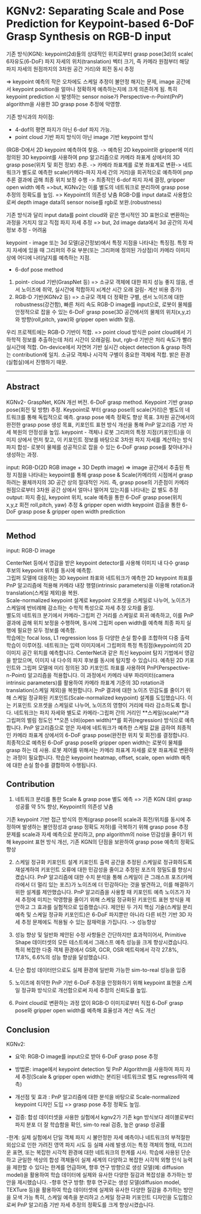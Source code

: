 # KGNv2: Separating Scale and Pose Prediction for Keypoint-based 6-DoF Grasp Synthesis on RGB-D input

기존 방식(KGN): keypoint(2d)들의 상대적인 위치로부터 grasp pose(3d)의 scale( 6자유도(6-DoF) 파지 자세의 위치(translation) 벡터 크기, 
즉 카메라 원점부터 해당 파지 자세의 원점까지의 3차원 공간 거리)와 회전 동시 추정

=> keypoint 예측의 작은 오차에도 스케일 추정이 불안정 해지는 문제, image 공간에서 keypoint position을 얼마나 정확하게 예측하는지에 크게 의존하게 됨. 특히 keypoint prediction 시 발생하는 sensor noise가 Perspective-n-Point(PnP) algorithm을 사용한 3D grasp pose 추정에 악영향.

기존 방식과의 차이점: 
- 4-dof의 평면 파지가 아닌 6-dof 파지 가능.
- point cloud 기반 파지 방식이 아닌 image 기반 keypoint 방식

(RGB-D에서 2D keypoint 예측하여 찾음. -> 예측된 2D keypoint와 gripper에 미리 정의된 3D keypoint를 사용하여 pnp 알고리즘으로 카메라 좌표계 상에서의 3D grasp pose(위치 및 회전 정보) 추론. -> 카메라 좌표계를 로봇 좌표계로 변환-> 네트워크가 별도로 예측한 scale(카메라-파지 자세 간의 거리)을 회귀적으로 예측하여 pnp 추론 결과에 곱해 최종 위치 보정 수행 -> 최종적인 6-dof 파지 자세 결정, gripper open width 예측
=>but, KGNv2는 이를 별도의 네트워크로 분리하여 grasp pose 추정의 정확도를 높임. => Keypoint의 의존성 낮춤
RGB-D를 input data로 사용함으로써 depth image data의 sensor noise를 rgb로 보완.(robustness)

기존 방식과 달리 input data를 point cloud와 같은 명시적인 3D 표현으로 변환하는 과정을 거치지 않고 직접 파지 자세 추정
=> but, 2d image data에서 3d 공간의 자세 정보 추정 - 어려움

keypoint - image 또는 3d 모델(공간정보)에서 특정 지점을 나타내는 특징점. 특정 파지 자세에 있을 때 그리퍼의 주요 부분(또는 그리퍼에 정의된 가상점)이 카메라 이미지 상에 어디에 나타날지를 예측하는 지점.

- 6-dof pose method
1. point- cloud 기반(GraspNet 등) => 소규모 객체에 대한 파지 성능 좋지 않음, 센서 노이즈에 취약, 실시간에 적합하지 x(계산 시간 오래 걸림- 계산 비용 증가)
2. RGB-D 기반(KGNv2 등) => 소규모 객체 더 정확한 구별, 센서 노이즈에 대한 robustness(강건함), 빠른 처리 속도
RGB-D image를 input으로, 로봇이 물체를 안정적으로 잡을 수 있는 6-DoF grasp pose(3D 공간에서의 물체의 위치(x,y,z)와 방향(roll,pitch, yaw)와 gripper open width 찾음.

우리 프로젝트에는 RGB-D 기반이 적합. => point cloud 방식은 point cloud에서 기하학적 정보를 추출하는데 처리 시간이 오래걸림. 
but, rgb-d 기반은 처리 속도가 빨라 실시간에 적합. On-device에서 자연어 기반 실시간 object detection & grasp 하려는 contribution에 일치.  소규모 객체나 시각적 구별이 중요한 객체에 적합. 밝은 환경(실험실)에서 진행하기 때문.

-----------------------------------------------------------------------------------------------------
## Abstract

KGNv2- GraspNet, KGN 개선 버전. 6-DoF grasp method. Keypoint 기반 grasp pose(회전 및 방향) 추정. Keypoint로 부터 grasp pose의 scale(거리)은 별도의 네트워크를 통해 독립적으로 예측.   grasp pose 예측 정확도 향상 목표.  3차원 공간에서의 완전한 grasp pose 생성 목표,  키포인트 표현 방식 개선을 통해 PnP 알고리즘 기반 자세 복원의 안정성을 높임.
keypoint - 객체나 로봇 그리퍼의 특정 지점(키포인트)을 이미지 상에서 먼저 찾고, 이 키포인트 정보를 바탕으로 3차원 파지 자세를 계산하는 방식
파지 합성- 로봇이 물체를 성공적으로 잡을 수 있는 6-DoF grasp pose를 찾아내거나 생성하는 과정.

input: RGB-D(2D RGB image + 3D Depth image) => image 공간에서 추출된 특정 지점을 나타내는 keypoint를 통해 grasp pose & Scale(카메라의 시점에서 grasp 하려는 물체까지의 3D 공간 상의 절대적인 거리. 즉, grasp pose의 기준점이 카메라 원점으로부터 3차원 공간 상에서 얼마나 떨어져 있는지를 나타내는 값 별도 추정
output: 파지 중심, keypoint 위치, scale 예측을 통한 6-DoF grasp pose(위치 x,y,z 회전 roll,pitch, yaw) 추정 & gripper open width
keypoint 검출을 통한 6-DoF grasp pose & gripper open width prediction

--------------------
## Method

input: RGB-D image

CenterNet 등에서 영감을 받은 keypoint detector를 사용해 이미지 내 다수 grasp 후보의 keypoint 위치를 동시에 예측함.  
그립퍼 모델에 대응하는 3D keypoint 좌표와 네트워크가 예측한 2D keypoint 좌표를 PnP 알고리즘에 적용해 카메라 내장 행렬(intrinsic parameters)을 이용해 rotation과 translation(스케일 제외)을 복원.  
Scale-normalized keypoint 설계로 keypoint 오프셋을 스케일로 나누어, 노이즈가 스케일에 반비례해 감소하는 수학적 특성으로 자세 추정 오차를 줄임.  
별도의 네트워크 분기에서 카메라-그립퍼 간 거리를 스케일로 회귀 예측하고, 이를 PnP 결과에 곱해 위치 보정을 수행하며, 동시에 그립퍼 open width를 예측해 최종 파지 실행에 필요한 모두 정보를 예측함.  
학습에는 focal loss, L1 regression loss 등 다양한 손실 함수를 조합하여 다중 출력 학습이 이루어짐.
네트워크는 입력 이미지에서 그립퍼의 특정 특징점(keypoint)의 2D 이미지 공간 위치를 예측합니다. CenterNet과 같은 최신 keypoint 탐지 기법에서 영감을 받았으며, 이미지 내 다수의 파지 후보를 동시에 탐지할 수 있습니다.
예측된 2D 키포인트와 그립퍼 모델에 미리 정의된 3D 키포인트 좌표를 사용하여 PnP(Perspective-n-Point) 알고리즘을 적용합니다. 이 과정에서 카메라 내부 파라미터(camera intrinsic parameters)를 활용하여 카메라 좌표계 기준의 3D rotation과 translation(스케일 제외)을 복원합니다.
PnP 결과에 대한 노이즈 민감도를 줄이기 위해 스케일 정규화된 키포인트(Scale-normalized keypoint) 설계를 도입했습니다. 이는 키포인트 오프셋을 스케일로 나누어, 노이즈의 영향이 거리에 따라 감소하도록 합니다.
네트워크는 파지 자세와 별도로 카메라-그립퍼 간의 거리인 **스케일(scale)**과 그립퍼의 벌림 정도인 **오픈 너비(open width)**를 회귀(regression) 방식으로 예측합니다.
PnP 알고리즘으로 얻은 자세에 네트워크가 예측한 스케일 값을 곱하여 최종적인 카메라 좌표계 상에서의 6-DoF grasp pose(완전한 위치 및 회전)를 결정합니다.
최종적으로 예측된 6-DoF grasp pose와 gripper open width는 로봇이 물체를 grasp 하는 데 사용. 로봇 제어를 위해서는 카메라 좌표계 자세를 로봇 좌표계로 변환하는 과정이 필요합니다.
학습은 keypoint heatmap, offset, scale, open width 예측에 대한 손실 함수를 결합하여 수행됩니다.

## Contribution 
  
1. 네트워크 분리를 통한 Scale & grasp pose 별도 예측 => 기존 KGN 대비 grasp 성공률 약 5% 향상, Keypoint의 의존성 낮춤

기존 keypoint 기반 접근 방식의 한계(grasp pose의 scale과 회전/위치를 동시에 추정하며 발생하는 불안정성과 grasp 정확도 저하)를 극복하기 위해 grasp pose 추정 문제를 scale과 자세 예측으로 분리하고, pnp algorithm의 noise 민감성을 줄이기 위해 keypoint 표현 방식 개선, 기존 KGN의 단점을 보완하여 grasp pose 예측의 정확도 향상

2. 스케일 정규화 키포인트 설계
키포인트 출력 공간을 추정된 스케일로 정규화하도록 재설계하여 키포인트 오류에 대한 민감성을 줄이고 추정된 포즈의 정밀도를 향상시켰습니다. PnP 알고리즘에 대한 수치 분석을 통해 스케일이 큰 그래스프 포즈(카메라에서 더 멀리 있는 포즈)가 노이즈에 더 민감하다는 것을 발견하고, 이를 해결하기 위한 설계를 제안했습니다.
PnP 알고리즘을 사용할 때 키포인트 예측 노이즈가 자세 추정에 미치는 악영향을 줄이기 위해 스케일 정규화된 키포인트 표현 방식을 제안하고 그 효과를 실험적으로 입증했습니다.
제안된 두 가지 핵심 기술(스케일 분리 예측 및 스케일 정규화 키포인트)은 6-DoF 파지뿐만 아니라 다른 비전 기반 3D 자세 추정 문제에도 적용될 수 있는 잠재력을 가집니다.
-> 성능향상

3. 성능 향상 및 일반화
제안된 수정 사항들은 간단하지만 효과적이어서, Primitive Shape 데이터셋의 모든 테스트에서 그래스프 예측 성능을 크게 향상시켰습니다. 특히 복잡한 다중 객체 환경에서 GSR, GCR, OSR 메트릭에서 각각 27.8%, 17.8%, 6.6%의 성능 향상을 달성했습니다.

4. 단순 합성 데이터만으로도 실제 환경에 일반화 가능한 sim-to-real 성능을 입증

5. 노이즈에 취약한 PnP 기반 6-DoF 추정을 안정화하기 위해 keypoint 표현을 스케일 정규화 방식으로 개선함으로써 자세 추정의 신뢰도를 높임.
6. Point cloud로 변환하는 과정 없이 RGB-D 이미지로부터 직접 6-DoF grasp pose와 gripper open width를 예측해 효율성과 계산 속도 개선

## Conclusion

KGNv2: 
- 요약: RGB-D image를 input으로 받아 6-DoF grasp pose 추정
- 방법론: image에서 keypoint detection 및 PnP Algorithm을 사용하여 파지 자세 추정(Scale & gripper open width는 분리된 네트워크로 별도 regress하여 예측)
- 개선점 및 효과 : PnP 알고리즘에 대한 분석을 바탕으로 Scale-normalized keypoint 디자인 도입 => grasp pose 추정 정확도 높임.

- 검증: 합성 데이터셋을 사용한 실험에서 kgnv2가 기존 kgn 방식보다 레이블로부터 파지 분포 더 잘 학습함을 확인,
sim-to real 검증, 높은 grasp 성공률

-한계: 실제 실험에서 단일 객체 파지 시 불안정한 자세 예측이나 네트워크의 부적절한 외삽으로 인한 가려진 영역 파지 시도 등 실패 사례 발생.이는 특정 객체의 형태, 미끄러운 표면, 또는 복잡한 시각적 환경에 대한 네트워크의 한계를 시사.
학습에 사용된 단순하고 균일한 색상의 합성 객체들이 실제 세계의 다양하고 복잡한 시각적 외형 인식 능력을 제한할 수 있다는 한계를 언급하며, 향후 연구 방향으로 생성 모델(예: diffusion model)을 활용하여 학습 데이터에 실제와 유사한 다양한 질감과 복잡성을 추가하는 방안을 제시했습니다.
-향후 연구 방향: 향후 연구로는 생성 모델(diffusion model, TEXTure 등)을 활용하여 학습 데이터셋에 실제와 유사한 다양한 질감을 추가하는 방안을 모색 가능
특히, 스케일 예측을 분리하고 스케일 정규화 키포인트 디자인을 도입함으로써 PnP 알고리즘 기반 자세 추정의 정확도를 크게 향상시켰습니다.
